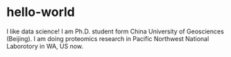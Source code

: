 # hello-world
I like data science!
I am Ph.D. student form China University of Geosciences (Beijing). I am doing proteomics research in Pacific Northwest National Laborotory in WA, US now.
